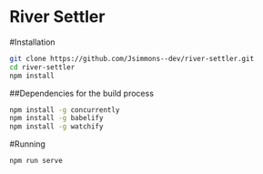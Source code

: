 # River Settler

#Installation
```bash
git clone https://github.com/Jsimmons--dev/river-settler.git
cd river-settler
npm install
```
##Dependencies for the build process
```bash
npm install -g concurrently
npm install -g babelify
npm install -g watchify
```

#Running
```bash
npm run serve 
```

